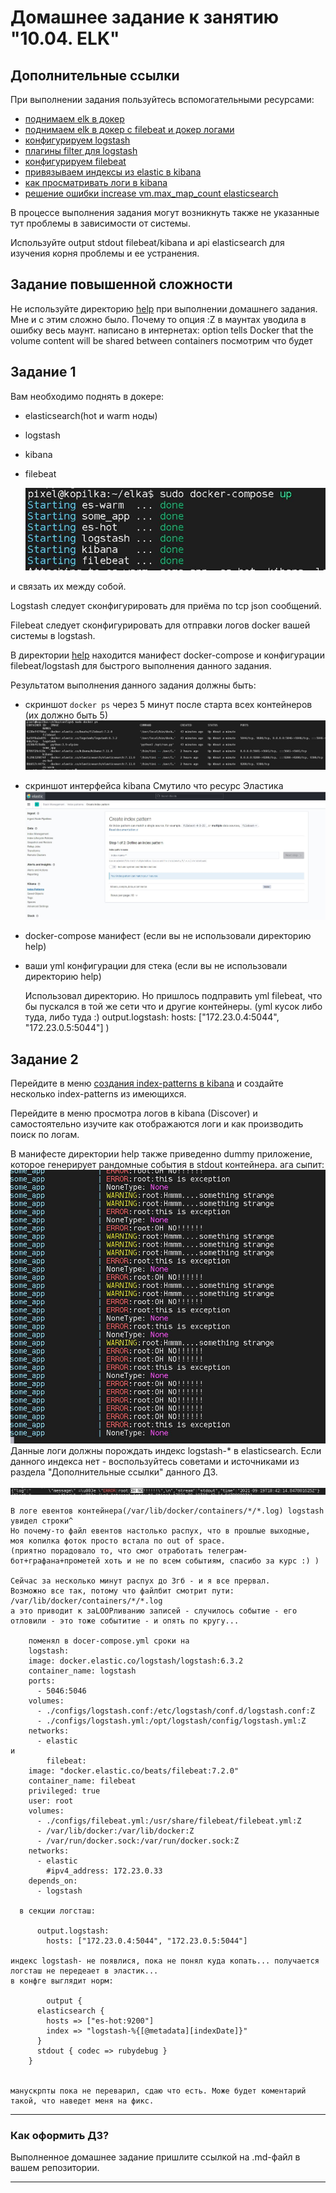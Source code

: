 # Домашнее задание к занятию "10.04. ELK"

## Дополнительные ссылки

При выполнении задания пользуйтесь вспомогательными ресурсами:

- [поднимаем elk в докер](https://www.elastic.co/guide/en/elastic-stack-get-started/current/get-started-docker.html)
- [поднимаем elk в докер с filebeat и докер логами](https://www.sarulabs.com/post/5/2019-08-12/sending-docker-logs-to-elasticsearch-and-kibana-with-filebeat.html)
- [конфигурируем logstash](https://www.elastic.co/guide/en/logstash/current/configuration.html)
- [плагины filter для logstash](https://www.elastic.co/guide/en/logstash/current/filter-plugins.html)
- [конфигурируем filebeat](https://www.elastic.co/guide/en/beats/libbeat/5.3/config-file-format.html)
- [привязываем индексы из elastic в kibana](https://www.elastic.co/guide/en/kibana/current/index-patterns.html)
- [как просматривать логи в kibana](https://www.elastic.co/guide/en/kibana/current/discover.html)
- [решение ошибки increase vm.max_map_count elasticsearch](https://stackoverflow.com/questions/42889241/how-to-increase-vm-max-map-count)

В процессе выполнения задания могут возникнуть также не указанные тут проблемы в зависимости от системы.

Используйте output stdout filebeat/kibana и api elasticsearch для изучения корня проблемы и ее устранения.

## Задание повышенной сложности

Не используйте директорию [help](./help) при выполнении домашнего задания.
	Мне и с этим сложно было. Почему то опция :Z в маунтах уводила в ошибку весь маунт.
	написано в интернетах:
	 option tells Docker that the volume content will be shared between containers
	 посмотрим что будет
## Задание 1

Вам необходимо поднять в докере:
- elasticsearch(hot и warm ноды)
- logstash
- kibana
- filebeat

	<img src='docker-up.jpg'>
	
и связать их между собой.

Logstash следует сконфигурировать для приёма по tcp json сообщений.

Filebeat следует сконфигурировать для отправки логов docker вашей системы в logstash.

В директории [help](./help) находится манифест docker-compose и конфигурации filebeat/logstash для быстрого 
выполнения данного задания.

Результатом выполнения данного задания должны быть:
- скриншот `docker ps` через 5 минут после старта всех контейнеров (их должно быть 5)
	<img src='docker-ps.jpg'>
- скриншот интерфейса kibana
	Смутило что ресурс Эластика
	<img src='kibana.jpg'>
- docker-compose манифест (если вы не использовали директорию help)
- ваши yml конфигурации для стека (если вы не использовали директорию help)

	Использовал директорию. Но пришлось подправить yml filebeat, что бы пускался в той же сети что и другие контейнеры.
	(yml кусок либо туда, либо туда :) 
	output.logstash:
        hosts: ["172.23.0.4:5044", "172.23.0.5:5044"]
	)
## Задание 2

Перейдите в меню [создания index-patterns  в kibana](http://localhost:5601/app/management/kibana/indexPatterns/create)
и создайте несколько index-patterns из имеющихся.

Перейдите в меню просмотра логов в kibana (Discover) и самостоятельно изучите как отображаются логи и как производить 
поиск по логам.

В манифесте директории help также приведенно dummy приложение, которое генерирует рандомные события в stdout контейнера.
ага сыпит:
<img src='dummy.jpg'>
Данные логи должны порождать индекс logstash-* в elasticsearch. Если данного индекса нет - воспользуйтесь советами 
и источниками из раздела "Дополнительные ссылки" данного ДЗ.

<img src='log.jpg'>
	
	В логе евентов контейнера(/var/lib/docker/containers/*/*.log) logstash увидел строки^
	Но почему-то файл евентов настолько распух, что в прошлые выходные, моя копилка фоток просто встала по out of space.
	(приятно порадовало то, что смог отработать телеграм-бот+графана+прометей хоть и не по всем событиям, спасибо за курс :) )
	
	Сейчас за несколько минут распух до 3гб - и я все прервал. 
	Возможно все так, потому что файлбит смотрит пути:
	/var/lib/docker/containers/*/*.log
	а это приводит к заLOOPливанию записей - случилось событие - его отловили - это тоже событитие - и опять по кругу... 
	
		поменял в docer-compose.yml сроки на
		logstash:
		image: docker.elastic.co/logstash/logstash:6.3.2
		container_name: logstash
		ports:
		  - 5046:5046
		volumes:
		  - ./configs/logstash.conf:/etc/logstash/conf.d/logstash.conf:Z
		  - ./configs/logstash.yml:/opt/logstash/config/logstash.yml:Z
		networks:
		  - elastic
	и
			filebeat:
		image: "docker.elastic.co/beats/filebeat:7.2.0"
		container_name: filebeat
		privileged: true
		user: root
		volumes:
		  - ./configs/filebeat.yml:/usr/share/filebeat/filebeat.yml:Z
		  - /var/lib/docker:/var/lib/docker:Z
		  - /var/run/docker.sock:/var/run/docker.sock:Z
		networks:
		  - elastic
			#ipv4_address: 172.23.0.33
		depends_on:
		  - logstash
	  
	  в секции логсташ:
	  
		  output.logstash:
			hosts: ["172.23.0.4:5044", "172.23.0.5:5044"]
			
	индекс logstash- не появлися, пока не понял куда копать... получается логсташ не передеает в эластик...
	в конфге выглядит норм:
	
			output {
		  elasticsearch {
			hosts => ["es-hot:9200"]
			index => "logstash-%{[@metadata][indexDate]}"
		  }
		  stdout { codec => rubydebug }
		}

	
	манускрпты пока не переварил, сдаю что есть. Може будет коментарий такой, что наведет меня на фикс.
---

### Как оформить ДЗ?

Выполненное домашнее задание пришлите ссылкой на .md-файл в вашем репозитории.

---

 
